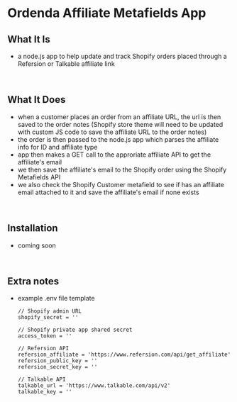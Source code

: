 # Ordenda Affiliate Metafields App

## What It Is
- a node.js app to help update and track Shopify orders placed through a Refersion or Talkable affiliate link
<br>

## What It Does
- when a customer places an order from an affiliate URL, the url is then saved to the order notes (Shopify store theme will need to be updated with custom JS code to save the affiliate URL to the order notes)
- the order is then passed to the node.js app which parses the affiliate info for ID and affiliate type
- app then makes a GET call to the approriate affiliate API to get the affiliate's email
- we then save the affiliate's email to the Shopify order using the Shopify Metafields API
- we also check the Shopify Customer metafield to see if has an affiliate email attached to it and save the affiliate's email if none exists
<br>

## Installation
- coming soon
<br>

## Extra notes
- example .env file template

	```
	// Shopify admin URL
	shopify_secret = ''

	// Shopify private app shared secret
	access_token = ''

	// Refersion API
	refersion_affiliate = 'https://www.refersion.com/api/get_affiliate'
	refersion_public_key = ''
	refersion_secret_key = ''

	// Talkable API
	talkable_url = 'https://www.talkable.com/api/v2'
	talkable_key = ''
	```
	<br>
